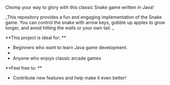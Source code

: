 Chomp your way to glory with this classic Snake game written in Java! ️

_This repository provides a fun and engaging implementation of the Snake game. You can control the snake with arrow keys, gobble up apples to grow longer, and avoid hitting the walls or your own tail.
_

**This project is ideal for:
**
- Beginners who want to learn Java game development.
-
- Anyone who enjoys classic arcade games

**Feel free to:
**


- Contribute new features and help make it even better!

